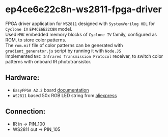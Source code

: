 # ep4ce6e22c8n-ws2811-fpga-driver

FPGA driver application for `WS2811` designed with `SystemVerilog HDL` for `Cyclone IV` `EP4CE6E22C8N` model.  
Used `M9K` embedded memory blocks of `Cyclone IV` family, configured as ROM, to store color patterns.  
The `rom.mif` file of color patterns can be generated with `gradient_generator.js` script by running it with `Node.JS`  
Implemented `NEC Infrared Transmission Protocol` receiver, to switch color patterns with onboard IR phototransistor.  

## Hardware:  
* `EasyFPGA A2.2` board [documentation](https://forum.maxiol.com/lofiversion/index.php/t5332.html)
* `WS2811` based 50x RGB LED string from [aliexpress](https://www.aliexpress.com/item/32788470822.html)

## Connection:  
* IR in -> PIN_100
* WS2811 out -> PIN_105